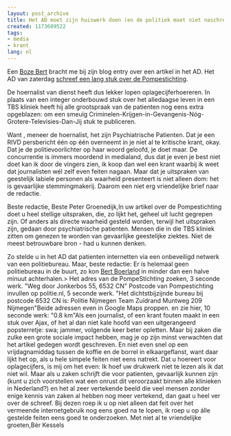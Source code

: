 ```yaml
---
layout: post_archive
title: Het AD moet zijn huiswerk doen (en de politiek moet niet naschreeuwen)
created: 1173609522
tags:
- media
- krant
lang: nl
---
```

Een [Boze Bert](http://willy.boerland.com/myblog/leugens_ad_leugens_en_geenstijl_leugens) bracht me bij zijn blog entry over een artikel in het AD. Het AD van zaterdag [schreef een lang stuk over de Pompestichting](http://www.ad.nl/binnenland/article1163327.ece).

De hoernalist van dienst heeft dus lekker lopen oplagecijferhoereren. In plaats van een integer onderbouwd stuk over het alledaagse leven in een TBS kliniek heeft hij alle grootspraak van de patienten nog eens extra opgeblazen: om een smeuïg Criminelen-Krijgen-in-Gevangenis-Nóg-Grotere-Televisies-Dan-Jij stuk te publiceren.

Want , meneer de hoernalist, het zijn Psychiatrische Patienten. Dat je een RIVD persbericht één op één overneemt in je niet al te kritische krant, okay. Dat je de politievoorlichter op haar woord geloofd, je doet maar. De concurrentie is immers moordend in medialand, dus dat je even je best niet doet kan ik door de vingers zien, ik koop dan wel een krant waarbij ik weet dat journalisten wél zelf even feiten nagaan. Maar dat je uitspraken van geestelijk labiele personen als waarheid presenteert is niet alleen dom: het is gevaarlijke stemmingmakerij. Daarom een niet erg vriendelijke brief naar de redactie.

Beste redactie, Beste Peter Groenedijk,In uw artikel over de Pompestichting doet u heel stellige uitspraken, die, zo lijkt het, geheel uit lucht gegrepen zijn. Of anders als directe waarheid gesteld worden, terwijl het uitspraken zijn, gedaan door psychiatrische patienten. Mensen die in die TBS kliniek zitten om genezen te worden van gevaarlijke geestelijke ziektes. Niet de meest betrouwbare bron - had u kunnen denken.

Zo stelde u in het AD dat patienten internetten via een onbeveiligd netwerk van een politiebureau. Maar, beste redactie: Er ís helemaal geen politiebureau in de buurt, zo kon [Bert Boerland](http://willy.boerland.com/myblog/leugens_ad_leugens_en_geenstijl_leugens) in minder dan een halve minuut achterhalen.> Het adres van de PompeStichting zoeken, 3 seconde werk. "Weg door Jonkerbos 55, 6532 CN" Postcode van Pompestichting invullen op politie.nl, 5 seconde werk. "Het dichtstbijzijnde bureau bij postcode 6532 CN is: Politie Nijmegen Team Zuidrand Muntweg 209 Nijmegen"Beide adressen even in Google Maps proppen. en zie hier, 10 seconde werk: "0.8 km"Als een journalist, of een krant fouten maakt in een stuk over Ajax, of het al dan niet kale hoofd van een uitgerangeerd popsterretje: swa; jammer, volgende keer beter opletten. Maar bij zaken die zulke een grote sociale impact hebben, mag je op zijn minst verwachten dat het artikel gedegen wordt geschreven. En niet even snel op een vrijdagnamiddag tussen de koffie en de borrel in elkaargeflanst, want daar lijkt het op, als u hele simpele feiten niet eens natrekt. Dat u hoereert voor oplagecijfers, is mij om het even: Ik hoef uw drukwerk niet te lezen als ik dat niet wil. Maar als u zaken schrijft die voor patienten, gevaarlijk kunnen zijn (kunt u zich voorstellen wat een onrust dit veroorzaakt binnen alle klinieken in Nederland?) en het al zeer vertekende beeld die veel mensen zonder enige kennis van zaken al hebben nog meer vertekend, dan gaat u heel ver over de schreef. Bij dezen roep ik u op niet alleen dat feit over het vermeende internetgebruik nog eens goed na te lopen, ik roep u op álle gestelde feiten eens goed te onderzoeken. Met niet al te vriendelijke groeten,Bèr Kessels
